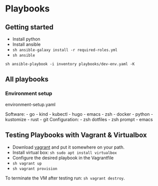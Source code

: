 # Playbooks

## Getting started

* Install python
* Install ansible
* ```sh ansible-galaxy install -r required-roles.yml```
* ```sh ansible ```

```sh ansible-playbook -i inventory playbooks/dev-env.yaml -K```

## All playbooks

### Environment setup

environment-setup.yaml

Software:
    - go
    - kind
    - kubectl
    - hugo
    - emacs
    - zsh
    - docker
    - python
    - kustomize
    - rust
    - git
Configuration:
    - zsh dotfiles
    - zsh prompt
    - emacs

## Testing Playbooks with Vagrant & Virtualbox

* Download [vagrant](https://www.vagrantup.com/downloads.html) and put it somewhere on your path.
* Install virtual box: ```sh sudo apt install virtualbox```
* Configure the desired playbook in the Vagrantfile
* ```sh vagrant up```
* ```sh vagrant provision```

To terminate the VM after testing run: ```sh vagrant destroy```.


